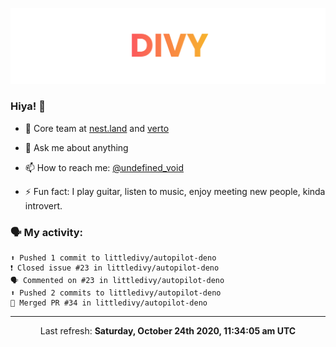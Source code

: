 
![](https://github.com/divy-work/divy-work/raw/master/assets/divy.png)

### Hiya! 👋

- 🔭 Core team at [nest.land](https://github.com/nestdotland/nest.land) and [verto](https://github.com/useverto/verto)

- 💬 Ask me about anything

- 📫 How to reach me: [@undefined_void](https://instagram.com/divy.exe)

- ⚡ Fun fact: I play guitar, listen to music, enjoy meeting new people, kinda introvert.

### 🗣 My activity:

```
⬆️ Pushed 1 commit to littledivy/autopilot-deno
❗️ Closed issue #23 in littledivy/autopilot-deno
🗣 Commented on #23 in littledivy/autopilot-deno
⬆️ Pushed 2 commits to littledivy/autopilot-deno
🎉 Merged PR #34 in littledivy/autopilot-deno
```

------------
<p align="center">Last refresh: <b>Saturday, October 24th 2020, 11:34:05 am UTC</b></p>

